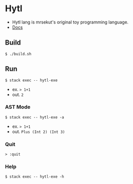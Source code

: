 # Hytl

- Hytl lang is mrsekut's original toy programming language.
- [Docs](https://scrapbox.io/mrsekut-p/Hytl)

## Build

`$ ./build.sh`

## Run

`$ stack exec -- hytl-exe`

- ex. `> 1+1`
- out. `2`

### AST Mode

`$ stack exec -- hytl-exe -a`

- ex. `> 1+1`
- out. `Plus (Int 2) (Int 3)`

### Quit

`> :quit`

### Help

`$ stack exec -- hytl-exe -h`
